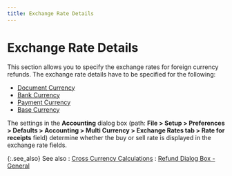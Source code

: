 ```yaml
---
title: Exchange Rate Details
---
```


# Exchange Rate Details


This section allows you to specify the exchange rates for foreign currency  refunds. The exchange rate details have to be specified for the following:

- [Document  Currency]({{site.sp_baseurl}}/misc/document_currency_payment_dialog_sales_return_docs.html)
- [Bank  Currency]({{site.sp_baseurl}}/misc/bank_currency_payment_dialog_sales_return_docs.html)
- [Payment  Currency]({{site.sp_baseurl}}/misc/payment_currency_payment_dialog_sales_return_docs.html)
- [Base  Currency]({{site.sp_baseurl}}/misc/base_currency_payment_dialog_sales_return_docs.html)



The settings in the **Accounting**  dialog box (path: **File &gt; Setup &gt; 
 Preferences &gt; Defaults &gt; Accounting &gt; Multi Currency &gt; Exchange 
 Rates tab &gt; Rate for receipts** field) determine whether the buy  or sell rate is displayed in the exchange rate fields.


{:.see_also}
See also
: [Cross  Currency Calculations]({{site.sp_baseurl}}/misc/cross_currency_calculations_sales_rpt_pmts.html)
: [Refund  Dialog Box - General]({{site.sp_baseurl}}/sales-ret-docs/cms/cm-proc/refunds-on-cm/refund-dlg/the_payment_dialog_box_general_refund_cm.html)
